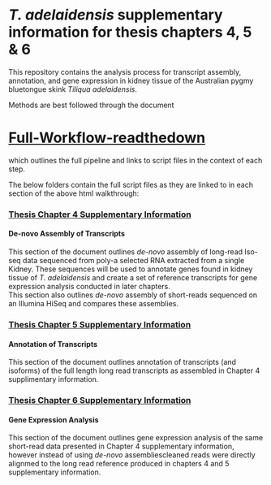 # _T. adelaidensis_ supplementary information for thesis chapters 4, 5 & 6

This repository contains the analysis process for transcript assembly, annotation, and gene expression in kidney tissue of the Australian pygmy bluetongue skink _Tiliqua adelaidensis_.  

Methods are best followed through the document  
# [Full-Workflow-readthedown](https://github.com/Carmel-src/T.adelaidensis_SuppInfo/blob/main/Full-Workflow-readthedown.html) 
which outlines the full pipeline and links to script files in the context of each step.  

The below folders contain the full script files as they are linked to in each section of the above html walkthrough:

### [Thesis Chapter 4 Supplementary Information](https://github.com/Carmel-src/T.adelaidensis_SuppInfo/tree/main/Chapter%204%20-%20Assembly)
#### De-novo Assembly of Transcripts

This section of the document outlines _de-novo_ assembly of long-read Iso-seq data sequenced from poly-a selected RNA extracted from a single Kidney. These sequences will be used to annotate genes found in kidney tissue of _T. adelaidensis_ and create a set of reference transcripts for gene expression analysis conducted in later chapters.  
This section also outlines _de-novo_ assembly of short-reads sequenced on an Illumina HiSeq and compares these assemblies.  

### [Thesis Chapter 5 Supplementary Information](https://github.com/Carmel-src/T.adelaidensis_SuppInfo/tree/main/Chapter%205%20-%20Annotation)
#### Annotation of Transcripts

This section of the document outlines annotation of transcripts (and isoforms) of the full length long read transcripts as assembled in Chapter 4 supplimentary information.  

### [Thesis Chapter 6 Supplementary Information](https://github.com/Carmel-src/T.adelaidensis_SuppInfo/tree/main/Chapter%206%20-%20Gene%20Expression)
#### Gene Expression Analysis

This section of the document outlines gene expression analysis of the same short-read data presented in Chapter 4 supplementary information, however instead of using _de-novo_ assembliescleaned reads were directly alignmed to the long read reference produced in chapters 4 and 5 supplementary information.  
